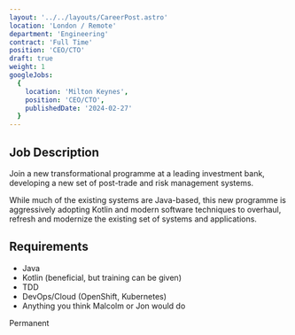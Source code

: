 ```yaml
---
layout: '../../layouts/CareerPost.astro'
location: 'London / Remote'
department: 'Engineering'
contract: 'Full Time'
position: 'CEO/CTO'
draft: true
weight: 1
googleJobs:
  {
    location: 'Milton Keynes',
    position: 'CEO/CTO',
    publishedDate: '2024-02-27'
  }
---
```


## Job Description

Join a new transformational programme at a leading investment bank, developing a
new set of post-trade and risk management systems.

While much of the existing systems are Java-based, this new programme is
aggressively adopting Kotlin and modern software techniques to overhaul, refresh
and modernize the existing set of systems and applications.

## Requirements

- Java
- Kotlin (beneficial, but training can be given)
- TDD
- DevOps/Cloud (OpenShift, Kubernetes)
- Anything you think Malcolm or Jon would do

Permanent
